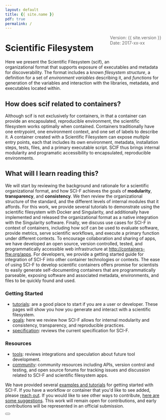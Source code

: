 ```yaml
---
layout: default
title: {{ site.name }}
pdf: true
permalink: /
---
```


<div style="float:right; margin-bottom:50px; color:#666">
Version: {{ site.version }}<br>
Date: 2017-xx-xx
</div>

# Scientific Filesystem
Here we present the Scientific Filesystem (scif), an organizational format that supports exposure of executables and metadata for discoverability. The format includes a known *filesystem structure*, a definition for a set of *environment variables* describing it, and *functions* for generation of the variables and interaction with the libraries, metadata, and executables located within. 

## How does scif related to containers?
Although scif is not exclusively for containers, in that a container can provide an encapsulated, reproducible environment, the scientific filesystem works optimally when contained. Containers traditionally have one entrypoint, one environment context, and one set of labels to describe it. A container created with a Scientific Filesystem can expose *multiple* entry points, each that includes its own environment, metadata, installation steps, tests, files, and a primary executable script. SCIF thus brings internal modularity and programatic accessibility to encapsulated, reproducible environments.


## What will I learn reading this?
We will start by reviewing the background and rationale for a scientific organizational format, and how SCI-F achieves the goals of **modularity**, **transparency**, and **consistency**. We then review the organizational structure of the standard, and the different levels of internal modules that it affords. For this work, we provide several tutorials to demonstrate using the scientific filesystem with Docker and Singularity, and additionally have implemented and released the organizational format as a native integration with the Singularity software. Finally, we discuss use cases for SCI-F in context of containers, including how scif can be used to evaluate software, provide metrics, serve scientific workflows, and execute a primary function under different contexts. To encourage collaboration and sharing of apps, we have developed an open source, version controlled, tested, and programmatically accessible web infrastructure at <a href="http://containers-ftw.org/apps" target="_blank">http://containers-ftw.org/apps</a>. For developers, we provide a getting started guide for integration of SCI-F into other container technologies or contexts. The ease of using SCI-F to develop scientific containers offers promise for scientists to easily generate self-documenting containers that are programmatically parseable, exposing software and associated metadata, environments, and files to be quickly found and used. 


### Getting Started

 - [tutorials](/scif/tutorials): are a good place to start if you are a user or developer. These pages will show you how you generate and interact with a scientific filesystem.
 - [goals](/scif/goals): here we review how SCI-F allows for internal modularity and consistency, transparency, and reproducible practices.
 - [specification](/scif/spec): reviews the current specification for SCI-F.

### Resources

 - [tools](): reviews integrations and speculation about future tool development.
 - [community](/scif/community): community resources including APIs, version control and testing, and open source forums for tracking issues and discussion related to SCI-F and scientific filesystem apps.


We have provided several <a href="http://containers-ftw.github.io/apps/category/#Example" target="_blank">examples and tutorials</a> for getting started with SCI-F. If you have a workflow or container that you'd like to see added, please <a href="https://www.github.com/containers-ftw/apps/issues" target="_blank">reach out</a>. If you would like to see other ways to contribute, <a href="/SCI-F/community.html#contribute-to-sci-f">here are some suggestions</a>. This work will remain open for contributions, and early contributions will be represented in an official submission.

<div>
    <a href="/scif/intro.html"><button class="next-button btn btn-primary"><i class="fa fa-chevron-right"></i> </button></a>
</div><br>
